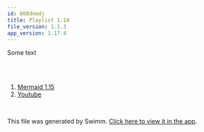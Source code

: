 ```yaml
---
id: 608dnedj
title: Playlist 1.18
file_version: 1.1.3
app_version: 1.17.4
---
```


<!-- Intro - Do not remove this comment -->
Some text

<br/>

<br/>

<!-- Steps - Do not remove this comment -->
1. [Mermaid 1.15](mermaid-115.3uilhbnn.sw.md)
2. [Youtube](youtube.tf5e24wd.sw.md)


<br/>

This file was generated by Swimm. [Click here to view it in the app](https://swimm-web-app.web.app/repos/Z2l0aHViJTNBJTNBY3NoYXJwLXNoYXVsLXRlc3QlM0ElM0Fzd2ltbWlv/playlists/608dnedj).
